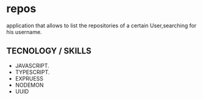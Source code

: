 # repos
  application that allows to list the repositories of a certain User,searching for his username.

## TECNOLOGY / SKILLS

   - JAVASCRIPT.
   - TYPESCRIPT.
   - EXPRUESS
   - NODEMON
   - UUID
   
   
